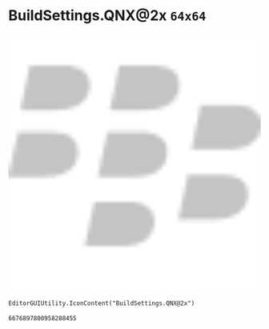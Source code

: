 # BuildSettings.QNX@2x `64x64`
<img src="/img/BuildSettings.QNX@2x.png" width=512 height=512>

``` CSharp
EditorGUIUtility.IconContent("BuildSettings.QNX@2x")
```
```
6676897800958288455
```
